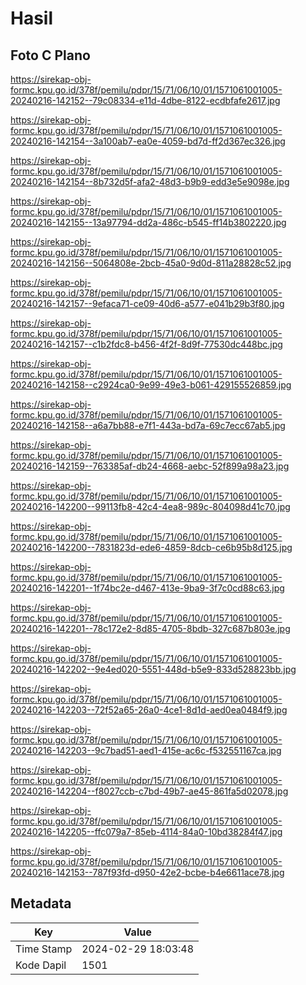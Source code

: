 # Hasil

## Foto C Plano

https://sirekap-obj-formc.kpu.go.id/378f/pemilu/pdpr/15/71/06/10/01/1571061001005-20240216-142152--79c08334-e11d-4dbe-8122-ecdbfafe2617.jpg

https://sirekap-obj-formc.kpu.go.id/378f/pemilu/pdpr/15/71/06/10/01/1571061001005-20240216-142154--3a100ab7-ea0e-4059-bd7d-ff2d367ec326.jpg

https://sirekap-obj-formc.kpu.go.id/378f/pemilu/pdpr/15/71/06/10/01/1571061001005-20240216-142154--8b732d5f-afa2-48d3-b9b9-edd3e5e9098e.jpg

https://sirekap-obj-formc.kpu.go.id/378f/pemilu/pdpr/15/71/06/10/01/1571061001005-20240216-142155--13a97794-dd2a-486c-b545-ff14b3802220.jpg

https://sirekap-obj-formc.kpu.go.id/378f/pemilu/pdpr/15/71/06/10/01/1571061001005-20240216-142156--5064808e-2bcb-45a0-9d0d-811a28828c52.jpg

https://sirekap-obj-formc.kpu.go.id/378f/pemilu/pdpr/15/71/06/10/01/1571061001005-20240216-142157--9efaca71-ce09-40d6-a577-e041b29b3f80.jpg

https://sirekap-obj-formc.kpu.go.id/378f/pemilu/pdpr/15/71/06/10/01/1571061001005-20240216-142157--c1b2fdc8-b456-4f2f-8d9f-77530dc448bc.jpg

https://sirekap-obj-formc.kpu.go.id/378f/pemilu/pdpr/15/71/06/10/01/1571061001005-20240216-142158--c2924ca0-9e99-49e3-b061-429155526859.jpg

https://sirekap-obj-formc.kpu.go.id/378f/pemilu/pdpr/15/71/06/10/01/1571061001005-20240216-142158--a6a7bb88-e7f1-443a-bd7a-69c7ecc67ab5.jpg

https://sirekap-obj-formc.kpu.go.id/378f/pemilu/pdpr/15/71/06/10/01/1571061001005-20240216-142159--763385af-db24-4668-aebc-52f899a98a23.jpg

https://sirekap-obj-formc.kpu.go.id/378f/pemilu/pdpr/15/71/06/10/01/1571061001005-20240216-142200--99113fb8-42c4-4ea8-989c-804098d41c70.jpg

https://sirekap-obj-formc.kpu.go.id/378f/pemilu/pdpr/15/71/06/10/01/1571061001005-20240216-142200--7831823d-ede6-4859-8dcb-ce6b95b8d125.jpg

https://sirekap-obj-formc.kpu.go.id/378f/pemilu/pdpr/15/71/06/10/01/1571061001005-20240216-142201--1f74bc2e-d467-413e-9ba9-3f7c0cd88c63.jpg

https://sirekap-obj-formc.kpu.go.id/378f/pemilu/pdpr/15/71/06/10/01/1571061001005-20240216-142201--78c172e2-8d85-4705-8bdb-327c687b803e.jpg

https://sirekap-obj-formc.kpu.go.id/378f/pemilu/pdpr/15/71/06/10/01/1571061001005-20240216-142202--9e4ed020-5551-448d-b5e9-833d528823bb.jpg

https://sirekap-obj-formc.kpu.go.id/378f/pemilu/pdpr/15/71/06/10/01/1571061001005-20240216-142203--72f52a65-26a0-4ce1-8d1d-aed0ea0484f9.jpg

https://sirekap-obj-formc.kpu.go.id/378f/pemilu/pdpr/15/71/06/10/01/1571061001005-20240216-142203--9c7bad51-aed1-415e-ac6c-f532551167ca.jpg

https://sirekap-obj-formc.kpu.go.id/378f/pemilu/pdpr/15/71/06/10/01/1571061001005-20240216-142204--f8027ccb-c7bd-49b7-ae45-861fa5d02078.jpg

https://sirekap-obj-formc.kpu.go.id/378f/pemilu/pdpr/15/71/06/10/01/1571061001005-20240216-142205--ffc079a7-85eb-4114-84a0-10bd38284f47.jpg

https://sirekap-obj-formc.kpu.go.id/378f/pemilu/pdpr/15/71/06/10/01/1571061001005-20240216-142153--787f93fd-d950-42e2-bcbe-b4e6611ace78.jpg


## Metadata

| Key        | Value               |
| ---------- | ------------------- |
| Time Stamp | 2024-02-29 18:03:48 |
| Kode Dapil | 1501                |



